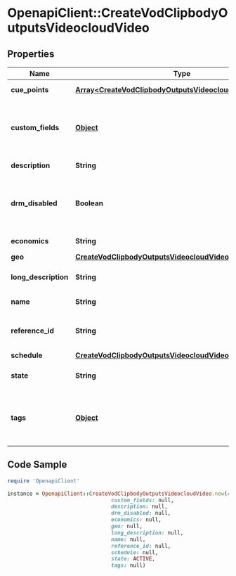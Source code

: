 # OpenapiClient::CreateVodClipbodyOutputsVideocloudVideo

## Properties

Name | Type | Description | Notes
------------ | ------------- | ------------- | -------------
**cue_points** | [**Array&lt;CreateVodClipbodyOutputsVideocloudVideoCuePoint&gt;**](CreateVodClipbodyOutputsVideocloudVideoCuePoint.md) | Array of cuepoint objects | [optional] 
**custom_fields** | [**Object**](.md) | An object whose properties are &#x60;fieldname&#x60;:&#x60;value&#x60; pairs - be sure to the *internal* name of the field | [optional] 
**description** | **String** | Video short description | [optional] 
**drm_disabled** | **Boolean** | Use to disable DRM packaging for this video - applies only to DRM-enabled accounts | [optional] 
**economics** | **String** | whether the video supports ads | [optional] 
**geo** | [**CreateVodClipbodyOutputsVideocloudVideoGeo**](CreateVodClipbodyOutputsVideocloudVideoGeo.md) |  | [optional] 
**long_description** | **String** | A longer description of the video | [optional] 
**name** | **String** | Title of the video clip | 
**reference_id** | **String** | Reference id for the clip - must be unique within the account | [optional] 
**schedule** | [**CreateVodClipbodyOutputsVideocloudVideoSchedule**](CreateVodClipbodyOutputsVideocloudVideoSchedule.md) |  | [optional] 
**state** | **String** | Whether the video should be active or inactive | [optional] 
**tags** | [**Object**](.md) | Array of tags for the video - note that  tags are string that may not contain a comma | [optional] 

## Code Sample

```ruby
require 'OpenapiClient'

instance = OpenapiClient::CreateVodClipbodyOutputsVideocloudVideo.new(cue_points: null,
                                 custom_fields: null,
                                 description: null,
                                 drm_disabled: null,
                                 economics: null,
                                 geo: null,
                                 long_description: null,
                                 name: null,
                                 reference_id: null,
                                 schedule: null,
                                 state: ACTIVE,
                                 tags: null)
```


